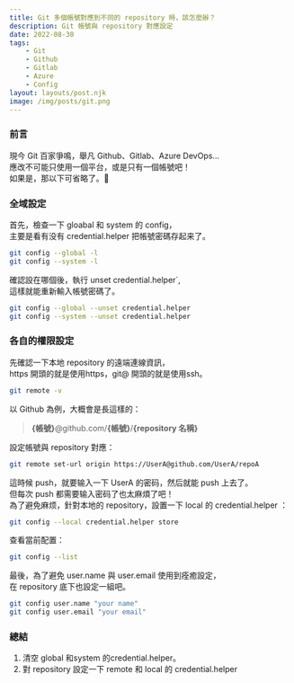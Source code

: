 ```yaml
---
title: Git 多個帳號對應到不同的 repository 時，該怎麼辦？
description: Git 帳號與 repository 對應設定
date: 2022-08-30
tags:
    - Git
    - Github
    - Gitlab
    - Azure
    - Config
layout: layouts/post.njk
image: /img/posts/git.png
---
```


### 前言

現今 Git 百家爭鳴，舉凡 Github、Gitlab、Azure DevOps...  
應改不可能只使用一個平台，或是只有一個帳號吧！  
如果是，那以下可省略了。👋

### 全域設定

首先，檢查一下 gloabal 和 system 的 config，  
主要是看有没有 credential.helper 把帳號密碼存起来了。

```bash
git config --global -l
git config --system -l
```

確認設在哪個後，執行 unset credential.helper`,  
這樣就能重新輸入帳號密碼了。

```bash
git config --global --unset credential.helper
git config --system --unset credential.helper
```

### 各自的權限設定

先確認一下本地 repository 的遠端連線資訊，  
https 開頭的就是使用https，git@ 開頭的就是使用ssh。

```bash
git remote -v
```

以 Github 為例，大概會是長這樣的：

>**{帳號}**@github.com/**{帳號}**/**{repository 名稱}**

設定帳號與 repository 對應：

```bash
git remote set-url origin https://UserA@github.com/UserA/repoA
```

這時候 push，就要输入一下 UserA 的密码，然后就能 push 上去了。  
但每次 push 都需要输入密码了也太麻煩了吧！  
為了避免麻烦，針對本地的 repository，設置一下 local 的 credential.helper ：
```bash
git config --local credential.helper store
```

查看當前配置：
```bash
git config --list
```

最後，為了避免 user.name 與 user.email 使用到痊癒設定，  
在 repository 底下也設定一組吧。

```bash
git config user.name "your name"
git config user.email "your email"
```

### 總結
1. 清空 global 和system 的credential.helper。
2. 對 repository 設定一下 remote 和 local 的 credential.helper